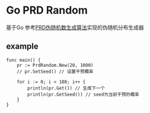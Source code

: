# Go PRD Random

基于Go 参考[PRD伪随机数生成算法](https://liquipedia.net/dota2/Pseudo_Random_Distribution)实现的伪随机分布生成器

## example

``` golang
func main() {
	pr := PrdRandom.New(20, 1000)
    // pr.SetSeed() // 设置干预概率

	for i := 0; i < 100; i++ {
		println(pr.Get()) // 生成下一个
		println(pr.GetSeed()) // seed为当前干预的概率
	}
}
```